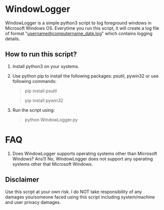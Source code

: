 # WindowLogger
WindowLogger is a simple python3 script to log foreground windows in Microsoft Windows OS. Everytime you run this script, it will create a log file of format "username@computername_date.log" which contains logging details.

## How to run this script?
1) Install python3 on your systems.
2) Use python pip to install the following packages:
    psutil, pywin32 or use following commands:
    > pip install psutil
    
    > pip install pywin32
3) Run the script using:
   > python WindowLogger.py
   
# FAQ
1) Does WindowLogger supports operating systems other than Microsoft Windows?
Ans1) No, WindowLogger does not support any operating systems other that Microsoft Windows.

## Disclaimer
Use this script at your own risk. I do NOT take responsibility of any damages you/someone faced using this script including system/machine and user privacy damages.
